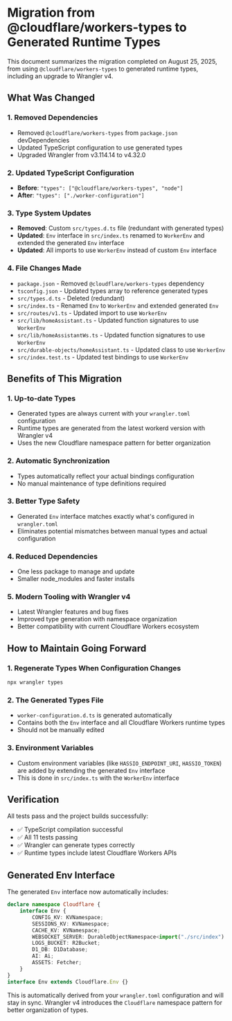 # Migration from @cloudflare/workers-types to Generated Runtime Types

This document summarizes the migration completed on August 25, 2025, from using `@cloudflare/workers-types` to generated runtime types, including an upgrade to Wrangler v4.

## What Was Changed

### 1. Removed Dependencies
- Removed `@cloudflare/workers-types` from `package.json` devDependencies
- Updated TypeScript configuration to use generated types
- Upgraded Wrangler from v3.114.14 to v4.32.0

### 2. Updated TypeScript Configuration
- **Before**: `"types": ["@cloudflare/workers-types", "node"]`
- **After**: `"types": ["./worker-configuration"]`

### 3. Type System Updates
- **Removed**: Custom `src/types.d.ts` file (redundant with generated types)
- **Updated**: `Env` interface in `src/index.ts` renamed to `WorkerEnv` and extended the generated `Env` interface
- **Updated**: All imports to use `WorkerEnv` instead of custom `Env` interface

### 4. File Changes Made
- `package.json` - Removed `@cloudflare/workers-types` dependency
- `tsconfig.json` - Updated types array to reference generated types
- `src/types.d.ts` - Deleted (redundant)
- `src/index.ts` - Renamed `Env` to `WorkerEnv` and extended generated `Env`
- `src/routes/v1.ts` - Updated import to use `WorkerEnv`
- `src/lib/homeAssistant.ts` - Updated function signatures to use `WorkerEnv`
- `src/lib/homeAssistantWs.ts` - Updated function signatures to use `WorkerEnv`
- `src/durable-objects/homeAssistant.ts` - Updated class to use `WorkerEnv`
- `src/index.test.ts` - Updated test bindings to use `WorkerEnv`

## Benefits of This Migration

### 1. **Up-to-date Types**
- Generated types are always current with your `wrangler.toml` configuration
- Runtime types are generated from the latest workerd version with Wrangler v4
- Uses the new Cloudflare namespace pattern for better organization

### 2. **Automatic Synchronization**
- Types automatically reflect your actual bindings configuration
- No manual maintenance of type definitions required

### 3. **Better Type Safety**
- Generated `Env` interface matches exactly what's configured in `wrangler.toml`
- Eliminates potential mismatches between manual types and actual configuration

### 4. **Reduced Dependencies**
- One less package to manage and update
- Smaller node_modules and faster installs

### 5. **Modern Tooling with Wrangler v4**
- Latest Wrangler features and bug fixes
- Improved type generation with namespace organization
- Better compatibility with current Cloudflare Workers ecosystem

## How to Maintain Going Forward

### 1. Regenerate Types When Configuration Changes
```bash
npx wrangler types
```

### 2. The Generated Types File
- `worker-configuration.d.ts` is generated automatically
- Contains both the `Env` interface and all Cloudflare Workers runtime types
- Should not be manually edited

### 3. Environment Variables
- Custom environment variables (like `HASSIO_ENDPOINT_URI`, `HASSIO_TOKEN`) are added by extending the generated `Env` interface
- This is done in `src/index.ts` with the `WorkerEnv` interface

## Verification

All tests pass and the project builds successfully:
- ✅ TypeScript compilation successful
- ✅ All 11 tests passing
- ✅ Wrangler can generate types correctly
- ✅ Runtime types include latest Cloudflare Workers APIs

## Generated Env Interface

The generated `Env` interface now automatically includes:
```typescript
declare namespace Cloudflare {
    interface Env {
        CONFIG_KV: KVNamespace;
        SESSIONS_KV: KVNamespace;
        CACHE_KV: KVNamespace;
        WEBSOCKET_SERVER: DurableObjectNamespace<import("./src/index").HomeAssistantWebSocket>;
        LOGS_BUCKET: R2Bucket;
        D1_DB: D1Database;
        AI: Ai;
        ASSETS: Fetcher;
    }
}
interface Env extends Cloudflare.Env {}
```

This is automatically derived from your `wrangler.toml` configuration and will stay in sync. Wrangler v4 introduces the `Cloudflare` namespace pattern for better organization of types.

